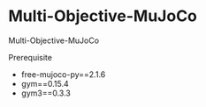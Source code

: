 # Multi-Objective-MuJoCo
Multi-Objective-MuJoCo

Prerequisite

- free-mujoco-py==2.1.6
- gym==0.15.4
- gym3==0.3.3
